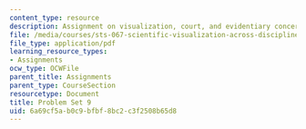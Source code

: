 ```yaml
---
content_type: resource
description: Assignment on visualization, court, and evidentiary concerns.
file: /media/courses/sts-067-scientific-visualization-across-disciplines-a-critical-introduction-spring-2005/6a69cf5ab0c9bfbf8bc2c3f2508b65d8_pset9.pdf
file_type: application/pdf
learning_resource_types:
- Assignments
ocw_type: OCWFile
parent_title: Assignments
parent_type: CourseSection
resourcetype: Document
title: Problem Set 9
uid: 6a69cf5a-b0c9-bfbf-8bc2-c3f2508b65d8
---
```

